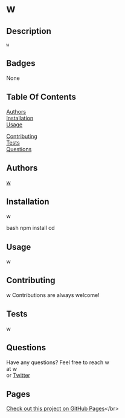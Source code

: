 
  # w 

  ## Description
  ```
  w
  ```
  ## Badges
   None
  
  
  ## Table Of Contents
  
[Authors](#authors) <br />
[Installation](#installation)<br />
[Usage](#usage) <br />

[Contributing](#contributing)<br />
[Tests](#tests)<br />
[Questions](#questions)<br />

  ## Authors
  
[ w](https://www.github.com/w)


  ## Installation
  
  w
 
  bash
    npm install 
    cd 
      
  ## Usage
  w

  
  
  
  
  ## Contributing
  
  w
  Contributions are always welcome!
  
  
  
  ## Tests
  
  w 
  
  
  ## Questions
 
  Have any questions? Feel free to reach w </br>
  at w </br>
  or [Twitter]("twitter.com/w")</br>
  
  

  ## Pages
  [Check out this project on GitHub Pages]("https://w.github.io/w/")</br>
    